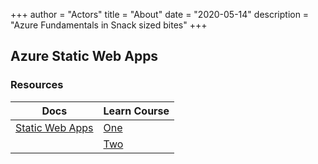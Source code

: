 +++
author = "Actors"
title = "About"
date = "2020-05-14"
description = "Azure Fundamentals in Snack sized bites"
+++

## Azure Static Web Apps 

### Resources

|Docs  |Learn Course  |
|---|---|
|[Static Web Apps](https://www.jhand.dev/14)   |[One](https://jhand.dev/16)   |
|   |[Two](https://www.jhand.dev/17)   |